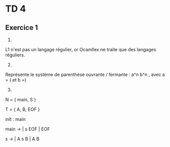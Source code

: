 # TD 4

## Exercice 1

1. 
L1 n'est pas un langage régulier, or Ocamllex ne traite que des langages réguliers.

2. 
Représente le système de parenthèse ouvrante / fermante : a^n b^n , avec a = ( et b =)

3. 
N = { main, S }

T = { A, B, EOF }

init : main

main -> | s EOF
        | EOF

s -> | A s B
     | A B